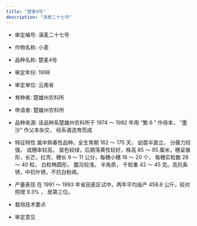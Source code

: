 ```yaml
---
title: "楚麦4号"
description: "滇麦二十七号"
---
```

* 审定编号:  滇麦二十七号

*  作物名称:  小麦

*  品种名称:  楚麦4号

*  审定年份:  1998

*  审定单位:  云南省

* 育种者:  楚雄州农科所

*  申请者:  楚雄州农科所

*  品种来源:  该品种系楚雄州农科所于 1974 ～ 1982 年用 “繁 6 ” 作母本， “墨沙” 作父本杂交， 经系谱选育而成

*  特征特性
属中熟春性品种。全生育期 162 ～ 175 天， 幼苗半直立， 分蘖力较强， 成穗率较高， 苗色较绿，后期落黄性较好，株高 85 ～ 95 厘米，穗呈锥形，长芒，红壳、穗长 9 ～ 11 公分，每穗小穗 16 ～ 20 个， 每穗实粒数 28 ～ 40 粒， 白粒椭圆形， 腹沟较浅， 半角质， 千粒重 42 ～ 45 克。高抗条锈，中抗叶锈，不抗白粉病。

*  产量表现
在 1991 ～ 1993 年省田麦区试中，两年平均亩产 458.8 公斤，较对照增 9.3% ， 居第三位。

*  栽培技术要点


*  审定意见


